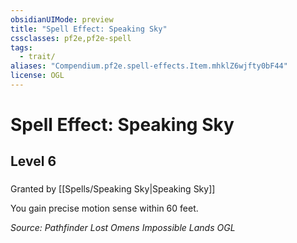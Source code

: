 ```yaml
---
obsidianUIMode: preview
title: "Spell Effect: Speaking Sky"
cssclasses: pf2e,pf2e-spell
tags:
  - trait/
aliases: "Compendium.pf2e.spell-effects.Item.mhklZ6wjfty0bF44"
license: OGL
---
```

# Spell Effect: Speaking Sky
## Level 6
### 






Granted by [[Spells/Speaking Sky|Speaking Sky]]

You gain precise motion sense within 60 feet.

*Source: Pathfinder Lost Omens Impossible Lands*
*OGL*